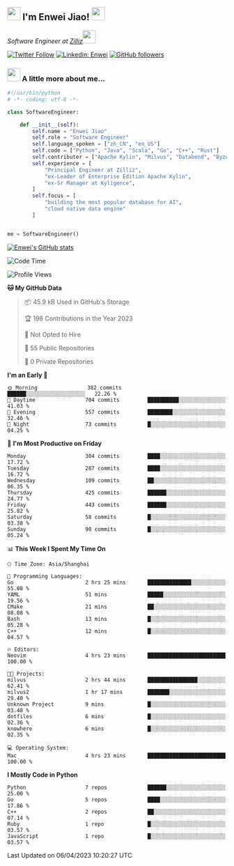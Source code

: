 <h2><img src="https://emojis.slackmojis.com/emojis/images/1531849430/4246/blob-sunglasses.gif?1531849430" width="30"/> I'm  Enwei Jiao! <img src="https://media.giphy.com/media/juBt25nT1KGys/giphy.gif" width=30> </h2>
<!-- <img align='right' src="https://media.giphy.com/media/M9gbBd9nbDrOTu1Mqx/giphy.gif" width="230"> -->
<p><em>Software Engineer at <a href="https://zilliz.com/">Zilliz</a><img src="https://media.giphy.com/media/WUlplcMpOCEmTGBtBW/giphy.gif" width="30"></em></p>

[![Twitter Follow](https://img.shields.io/twitter/follow/misteranmol?label=Follow)](https://twitter.com/intent/follow?screen_name=EnweiJiao)
[![Linkedin: Enwei](https://img.shields.io/badge/-enwei-blue?style=&logo=Linkedin&logoColor=white&link=https://www.linkedin.com/in/enwei-jiao-41192a97)](https://www.linkedin.com/in/enwei-jiao-41192a97/)
[![GitHub followers](https://img.shields.io/github/followers/jiaoew1991?label=Follow&style=social)](https://github.com/jiaoew1991)


### <img src="https://media.giphy.com/media/VgCDAzcKvsR6OM0uWg/giphy.gif" width="30"> A little more about me...  

```python
#!/usr/bin/python
# -*- coding: utf-8 -*-

class SoftwareEngineer:

    def __init__(self):
        self.name = "Enwei Jiao"
        self.role = "Software Engineer"
        self.language_spoken = ["zh_CN", "en_US"]
        self.code = ["Python", "Java", "Scala", "Go", "C++", "Rust"]
        self.contributer = ["Apache Kylin", "Milvus", "Databend", "Byzer-Lang"]
        self.experience = [
            "Principal Engineer at Zilliz",
            "ex-Leader of Enterprise Edition Apache Kylin",
            "ex-Sr Manager at Kyligence",
        ]
        self.focus = [
            "building the most popular database for AI",
            "cloud native data engine"
        ]


me = SoftwareEngineer()
```

[![Enwei's GitHub stats](https://github-readme-stats.vercel.app/api?username=jiaoew1991&count_private=true&show_icons=true)](https://github.com/jiaoew1991/jiaoew1991)

<!-- [![Top Langs](https://github-readme-stats.vercel.app/api/top-langs/?username=jiaoew1991&layout=compact)](https://github.com/jiaoew1991/jiaoew1991) -->

<!--START_SECTION:waka-->
![Code Time](http://img.shields.io/badge/Code%20Time-611%20hrs%2036%20mins-blue)

![Profile Views](http://img.shields.io/badge/Profile%20Views-1-blue)

**🐱 My GitHub Data** 

> 📦 45.9 kB Used in GitHub's Storage 
 > 
> 🏆 198 Contributions in the Year 2023
 > 
> 🚫 Not Opted to Hire
 > 
> 📜 55 Public Repositories 
 > 
> 🔑 0 Private Repositories 
 > 
**I'm an Early 🐤** 

```text
🌞 Morning                382 commits         ██████░░░░░░░░░░░░░░░░░░░   22.26 % 
🌆 Daytime                704 commits         ██████████░░░░░░░░░░░░░░░   41.03 % 
🌃 Evening                557 commits         ████████░░░░░░░░░░░░░░░░░   32.46 % 
🌙 Night                  73 commits          █░░░░░░░░░░░░░░░░░░░░░░░░   04.25 % 
```
📅 **I'm Most Productive on Friday** 

```text
Monday                   304 commits         ████░░░░░░░░░░░░░░░░░░░░░   17.72 % 
Tuesday                  287 commits         ████░░░░░░░░░░░░░░░░░░░░░   16.72 % 
Wednesday                109 commits         ██░░░░░░░░░░░░░░░░░░░░░░░   06.35 % 
Thursday                 425 commits         ██████░░░░░░░░░░░░░░░░░░░   24.77 % 
Friday                   443 commits         ██████░░░░░░░░░░░░░░░░░░░   25.82 % 
Saturday                 58 commits          █░░░░░░░░░░░░░░░░░░░░░░░░   03.38 % 
Sunday                   90 commits          █░░░░░░░░░░░░░░░░░░░░░░░░   05.24 % 
```


📊 **This Week I Spent My Time On** 

```text
🕑︎ Time Zone: Asia/Shanghai

💬 Programming Languages: 
Go                       2 hrs 25 mins       ██████████████░░░░░░░░░░░   55.08 % 
YAML                     51 mins             █████░░░░░░░░░░░░░░░░░░░░   19.56 % 
CMake                    21 mins             ██░░░░░░░░░░░░░░░░░░░░░░░   08.08 % 
Bash                     13 mins             █░░░░░░░░░░░░░░░░░░░░░░░░   05.28 % 
C++                      12 mins             █░░░░░░░░░░░░░░░░░░░░░░░░   04.57 % 

🔥 Editors: 
Neovim                   4 hrs 23 mins       █████████████████████████   100.00 % 

🐱‍💻 Projects: 
milvus                   2 hrs 44 mins       ████████████████░░░░░░░░░   62.41 % 
milvus2                  1 hr 17 mins        ███████░░░░░░░░░░░░░░░░░░   29.40 % 
Unknown Project          9 mins              █░░░░░░░░░░░░░░░░░░░░░░░░   03.48 % 
dotfiles                 6 mins              █░░░░░░░░░░░░░░░░░░░░░░░░   02.36 % 
knowhere                 6 mins              █░░░░░░░░░░░░░░░░░░░░░░░░   02.35 % 

💻 Operating System: 
Mac                      4 hrs 23 mins       █████████████████████████   100.00 % 
```

**I Mostly Code in Python** 

```text
Python                   7 repos             ██████░░░░░░░░░░░░░░░░░░░   25.00 % 
Go                       5 repos             ████░░░░░░░░░░░░░░░░░░░░░   17.86 % 
C++                      2 repos             ██░░░░░░░░░░░░░░░░░░░░░░░   07.14 % 
Ruby                     1 repo              █░░░░░░░░░░░░░░░░░░░░░░░░   03.57 % 
JavaScript               1 repo              █░░░░░░░░░░░░░░░░░░░░░░░░   03.57 % 
```




 Last Updated on 06/04/2023 10:20:27 UTC
<!--END_SECTION:waka-->
